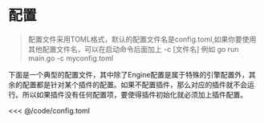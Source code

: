 # 配置

> 配置文件采用TOML格式，默认的配置文件名是config.toml,如果你要使用其他配置文件名，可以在启动命令后面加上 -c [文件名] 例如 go run main.go -c myconfig.toml

下面是一个典型的配置文件，其中除了Engine配置是属于特殊的引擎配置外，其余的配置都是针对某个插件的配置。如果不配置插件，那么对应的插件就不会运行。所以如果插件没有任何配置项，要使得插件初始化就必须加上插件配置。

<<< @/code/config.toml